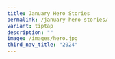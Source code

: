 ```yaml
---
title: January Hero Stories
permalink: /january-hero-stories/
variant: tiptap
description: ""
image: /images/hero.jpg
third_nav_title: "2024"
---
```

<p></p>
